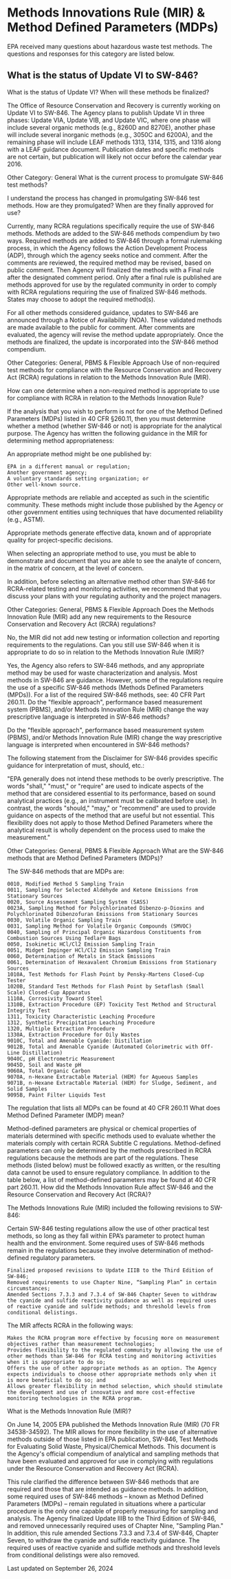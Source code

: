 #  Methods Innovations Rule (MIR) & Method Defined Parameters (MDPs)

EPA received many questions about hazardous waste test methods. The questions and responses for this category are listed below.

## What is the status of Update VI to SW-846?

What is the status of Update VI? When will these methods be finalized?

The Office of Resource Conservation and Recovery is currently working on Update VI to SW-846. The Agency plans to publish Update VI in three phases: Update VIA, Update VIB, and Update VIC, where one phase will include several organic methods (e.g., 8260D and 8270E), another phase will include several inorganic methods (e.g., 3050C and 6200A), and the remaining phase will include LEAF methods 1313, 1314, 1315, and 1316 along with a LEAF guidance document. Publication dates and specific methods are not certain, but publication will likely not occur before the calendar year 2016.

Other Category: General
What is the current process to promulgate SW-846 test methods?

I understand the process has changed in promulgating SW-846 test methods. How are they promulgated? When are they finally approved for use?

Currently, many RCRA regulations specifically require the use of SW-846 methods. Methods are added to the SW-846 methods compendium by two ways. Required methods are added to SW-846 through a formal rulemaking process, in which the Agency follows the Action Development Process (ADP), through which the agency seeks notice and comment. After the comments are reviewed, the required method may be revised, based on public comment. Then Agency will finalized the methods with a Final rule after the designated comment period. Only after a final rule is published are methods approved for use by the regulated community in order to comply with RCRA regulations requiring the use of finalized SW-846 methods. States may choose to adopt the required method(s).

For all other methods considered guidance, updates to SW-846 are announced through a Notice of Availability (NOA). These validated methods are made available to the public for comment. After comments are evaluated, the agency will revise the method update appropriately. Once the methods are finalized, the update is incorporated into the SW-846 method compendium.

Other Categories: General, PBMS & Flexible Approach
Use of non-required test methods for compliance with the Resource Conservation and Recovery Act (RCRA) regulations in relation to the Methods Innovation Rule (MIR).

How can one determine when a non-required method is appropriate to use for compliance with RCRA in relation to the Methods Innovation Rule?

If the analysis that you wish to perform is not for one of the Method Defined Parameters (MDPs) listed in 40 CFR §260.11, then you must determine whether a method (whether SW-846 or not) is appropriate for the analytical purpose. The Agency has written the following guidance in the MIR for determining method appropriateness:

An appropriate method might be one published by:

    EPA in a different manual or regulation;
    Another government agency;
    A voluntary standards setting organization; or
    Other well-known source.

Appropriate methods are reliable and accepted as such in the scientific community. These methods might include those published by the Agency or other government entities using techniques that have documented reliability (e.g., ASTM).

Appropriate methods generate effective data, known and of appropriate quality for project-specific decisions.

When selecting an appropriate method to use, you must be able to demonstrate and document that you are able to see the analyte of concern, in the matrix of concern, at the level of concern.

In addition, before selecting an alternative method other than SW-846 for RCRA-related testing and monitoring activities, we recommend that you discuss your plans with your regulating authority and the project managers.

Other Categories: General, PBMS & Flexible Approach
Does the Methods Innovation Rule (MIR) add any new requirements to the Resource Conservation and Recovery Act (RCRA) regulations?

No, the MIR did not add new testing or information collection and reporting requirements to the regulations.
Can you still use SW-846 when it is appropriate to do so in relation to the Methods Innovation Rule (MIR)?

Yes, the Agency also refers to SW-846 methods, and any appropriate method may be used for waste characterization and analysis. Most methods in SW-846 are guidance. However, some of the regulations require the use of a specific SW-846 methods (Methods Defined Parameters (MPDs)). For a list of the required SW-846 methods, see: 40 CFR Part 260.11.
Do the "flexible approach", performance based measurement system (PBMS), and/or Methods Innovation Rule (MIR) change the way prescriptive language is interpreted in SW-846 methods?

Do the "flexible approach", performance based measurement system (PBMS), and/or Methods Innovation Rule (MIR) change the way prescriptive language is interpreted when encountered in SW-846 methods?

The following statement from the Disclaimer for SW-846 provides specific guidance for interpretation of must, should, etc.:

"EPA generally does not intend these methods to be overly prescriptive. The words "shall," "must," or "require" are used to indicate aspects of the method that are considered essential to its performance, based on sound analytical practices (e.g., an instrument must be calibrated before use). In contrast, the words "should," "may," or "recommend" are used to provide guidance on aspects of the method that are useful but not essential. This flexibility does not apply to those Method Defined Parameters where the analytical result is wholly dependent on the process used to make the measurement."

Other Categories: General, PBMS & Flexible Approach
What are the SW-846 methods that are Method Defined Parameters (MDPs)?

The SW-846 methods that are MDPs are:

    0010, Modified Method 5 Sampling Train
    0011, Sampling for Selected Aldehyde and Ketone Emissions from Stationary Sources
    0020, Source Assessment Sampling System (SASS)
    0023A, Sampling Method for Polychlorinated Dibenzo-p-Dioxins and Polychlorinated Dibenzofuran Emissions from Stationary Sources
    0030, Volatile Organic Sampling Train
    0031, Sampling Method for Volatile Organic Compounds (SMVOC)
    0040, Sampling of Principal Organic Hazardous Constituents from Combustion Sources Using Tedlar® Bags
    0050, Isokinetic HCl/Cl2 Emission Sampling Train
    0051, Midget Impinger HCl/Cl2 Emission Sampling Train
    0060, Determination of Metals in Stack Emissions
    0061, Determination of Hexavalent Chromium Emissions from Stationary Sources
    1010A, Test Methods for Flash Point by Pensky-Martens Closed-Cup Tester
    1020B, Standard Test Methods for Flash Point by Setaflash (Small Scale) Closed-Cup Apparatus
    1110A, Corrosivity Toward Steel
    1310B, Extraction Procedure (EP) Toxicity Test Method and Structural Integrity Test
    1311, Toxicity Characteristic Leaching Procedure
    1312, Synthetic Precipitation Leaching Procedure
    1320, Multiple Extraction Procedure
    1330A, Extraction Procedure for Oily Wastes
    9010C, Total and Amenable Cyanide: Distillation
    9012B, Total and Amenable Cyanide (Automated Colorimetric with Off-Line Distillation)
    9040C, pH Electrometric Measurement
    9045D, Soil and Waste pH
    9060A, Total Organic Carbon
    9070A, n-Hexane Extractable Material (HEM) for Aqueous Samples
    9071B, n-Hexane Extractable Material (HEM) for Sludge, Sediment, and Solid Samples
    9095B, Paint Filter Liquids Test

The regulation that lists all MDPs can be found at 40 CFR 260.11
What does Method Defined Parameter (MDP) mean?

Method-defined parameters are physical or chemical properties of materials determined with specific methods used to evaluate whether the materials comply with certain RCRA Subtitle C regulations. Method-defined parameters can only be determined by the methods prescribed in RCRA regulations because the methods are part of the regulations. These methods (listed below) must be followed exactly as written, or the resulting data cannot be used to ensure regulatory compliance. In addition to the table below, a list of method-defined parameters may be found at 40 CFR part 260.11.
How did the Methods Innovation Rule affect SW-846 and the Resource Conservation and Recovery Act (RCRA)?

The Methods Innovations Rule (MIR) included the following revisions to SW-846:

Certain SW-846 testing regulations allow the use of other practical test methods, so long as they fall within EPA’s parameter to protect human health and the environment. Some required uses of SW-846 methods remain in the regulations because they involve determination of method-defined regulatory parameters.

    Finalized proposed revisions to Update IIIB to the Third Edition of SW-846;
    Removed requirements to use Chapter Nine, “Sampling Plan” in certain circumstances;
    Amended Sections 7.3.3 and 7.3.4 of SW-846 Chapter Seven to withdraw the cyanide and sulfide reactivity guidance as well as required uses of reactive cyanide and sulfide methods; and threshold levels from conditional delistings.

The MIR affects RCRA in the following ways:

    Makes the RCRA program more effective by focusing more on measurement objectives rather than measurement technologies;
    Provides flexibility to the regulated community by allowing the use of other methods than SW-846 for RCRA testing and monitoring activities when it is appropriate to do so;
    Offers the use of other appropriate methods as an option. The Agency expects individuals to choose other appropriate methods only when it is more beneficial to do so; and
    Allows greater flexibility in method selection, which should stimulate the development and use of innovative and more cost-effective monitoring technologies in the RCRA program.

What is the Methods Innovation Rule (MIR)?

On June 14, 2005 EPA published the Methods Innovation Rule (MIR) (70 FR 34538-34592). The MIR allows for more flexibility in the use of alternative methods outside of those listed in EPA publication, SW-846, Test Methods for Evaluating Solid Waste, Physical/Chemical Methods. This document is the Agency's official compendium of analytical and sampling methods that have been evaluated and approved for use in complying with regulations under the Resource Conservation and Recovery Act (RCRA).

This rule clarified the difference between SW-846 methods that are required and those that are intended as guidance methods. In addition, some required uses of SW-846 methods – known as Method Defined Parameters (MDPs) – remain regulated in situations where a particular procedure is the only one capable of properly measuring for sampling and analysis. The Agency finalized Update IIIB to the Third Edition of SW-846, and removed unnecessarily required uses of Chapter Nine, "Sampling Plan." In addition, this rule amended Sections 7.3.3 and 7.3.4 of SW-846, Chapter Seven, to withdraw the cyanide and sulfide reactivity guidance. The required uses of reactive cyanide and sulfide methods and threshold levels from conditional delistings were also removed.

Last updated on September 26, 2024